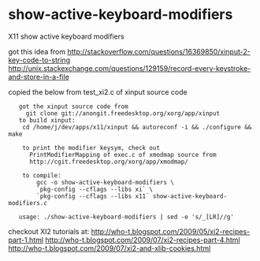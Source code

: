 # show-active-keyboard-modifiers
X11 show active keyboard modifiers

got this idea from
   http://stackoverflow.com/questions/16369850/xinput-2-key-code-to-string
   http://unix.stackexchange.com/questions/129159/record-every-keystroke-and-store-in-a-file

copied the below from test_xi2.c of xinput source code

```Shell
   got the xinput source code from
     git clone git://anongit.freedesktop.org/xorg/app/xinput
   to build xinput:
    cd /home/j/dev/apps/x11/xinput && autoreconf -i && ./configure && make

    to print the modifier keysym, check out
      PrintModifierMapping of exec.c of xmodmap source from
      http://cgit.freedesktop.org/xorg/app/xmodmap/

    to compile:
        gcc -o show-active-keyboard-modifiers \
        `pkg-config --cflags --libs xi` \
        `pkg-config --cflags --libs x11` show-active-keyboard-modifiers.c

   usage: ./show-active-keyboard-modifiers | sed -e 's/_[LR]//g'

```
checkout XI2 tutorials at:
    http://who-t.blogspot.com/2009/05/xi2-recipes-part-1.html
    http://who-t.blogspot.com/2009/07/xi2-recipes-part-4.html
    http://who-t.blogspot.com/2009/07/xi2-and-xlib-cookies.html
